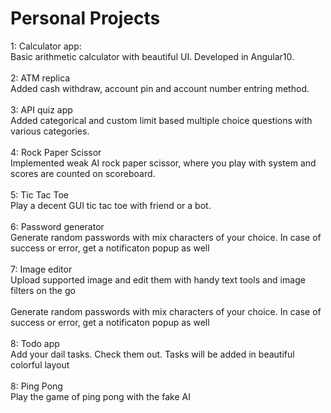 # Personal Projects
1: Calculator app:<br/>
  Basic arithmetic calculator with beautiful UI. Developed in Angular10.<br/><br/>
2: ATM replica<br/>
  Added cash withdraw, account pin and account number entring method.<br/><br/>
3: API quiz app<br/>
  Added categorical and custom limit based multiple choice questions with various categories.<br/><br/>
4: Rock Paper Scissor<br/>
  Implemented weak AI rock paper scissor, where you play with system and scores are counted on scoreboard. <br/><br/>
5: Tic Tac Toe<br/>
  Play a decent GUI tic tac toe with friend or a bot.<br/><br/>
6: Password generator<br/>
  Generate random passwords with mix characters of your choice. In case of success or error, get a notificaton popup as well<br/><br/> 
7: Image editor<br/>
  Upload supported image and edit them with handy text tools and image filters on the go<br/><br/>
  Generate random passwords with mix characters of your choice. In case of success or error, get a notificaton popup as well<br/><br/> 
8: Todo app<br/>
  Add your dail tasks. Check them out. Tasks will be added in beautiful colorful layout<br/><br/>
8: Ping Pong<br/>
  Play the game of ping pong with the fake AI<br/><br/>
